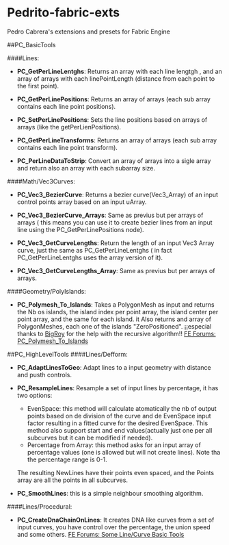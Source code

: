 # Pedrito-fabric-exts
Pedro Cabrera's extensions and presets for Fabric Engine


##PC_BasicTools

####Lines:
  
- **PC_GetPerLineLentghs**:  Returns an array with each line lengtgh , and an array of arrays with each linePointLength (distance from each point to the first point).

- **PC_GetPerLinePositions**:  Returns an array of arrays (each sub array contains each line point positions).

- **PC_SetPerLinePositions**:  Sets the line positions based on arrays of arrays (like the getPerLienPositions).

- **PC_GetPerLineTransforms**:  Returns an array of arrays (each sub array contains each line point transform).

- **PC_PerLineDataToStrip**:  Convert an array of arrays into a sigle array and return also an array with each subarray size.

####Math/Vec3Curves:
 - **PC_Vec3_BezierCurve**:  Returns a bezier curve(Vec3_Array) of an input control points array based on an input uArray.

- **PC_Vec3_BezierCurve_Arrays**:  Same as previus but per arrays of arrays ( this means you can use it to create bezier lines from an input line using the PC_GetPerLinePositions node).

- **PC_Vec3_GetCurveLengths**:  Return the length of an input Vec3 Array curve, just the same as PC_GetPerLineLentghs ( in fact PC_GetPerLineLentghs uses the array version of it).

- **PC_Vec3_GetCurveLengths_Array**:  Same as previus but per arrays of arrays.

####Geometry/PolyIslands:
- **PC_Polymesh_To_Islands**:   Takes a PolygonMesh as input and returns the Nb os islands, the island index per point array, the island center per point array, and the same for each island. it Also returns and array of PolygonMeshes, each one of the islands "ZeroPositioned".
  ¡¡especial thanks to [BigRoy](https://github.com/BigRoy) for the help with the recursive algorithm!!
  [FE Forums: PC_Polymesh_To_Islands](http://forums.fabricengine.com/discussion/64/pc-polymesh-to-islands#latest)

##PC_HighLevelTools
####Lines/Defform:
- **PC_AdaptLinesToGeo**: Adapt lines to a input geometry with distance and pusth controls.
- **PC_ResampleLines**: Resample a set of input lines by percentage, it has two options:
    - EvenSpace: this method will calculate atomatically the nb of output points based on de division of the curve and de EvenSpace input factor resulting in a fitted curve for the desired EvenSpace. This method also support start and end values(actually just one per all subcurves but it can be modified if needed).
    - Percentage from Array: this method asks for an input array of percentage values (one is allowed but will not create lines). Note tha the percentage range is 0-1.
  
  The resulting NewLines have their points even spaced, and the Points array are all the points in all subcurves.

- **PC_SmoothLines**: this is a simple neighbour smoothing algorithm.

####Lines/Procedural:
- **PC_CreateDnaChainOnLines**: It creates DNA like curves from a set of input curves, you have control over the percentage, the union speed and some others.
[FE Forums: Some Line/Curve Basic Tools](http://forums.fabricengine.com/discussion/118/some-line-curve-basic-tools#latest)
